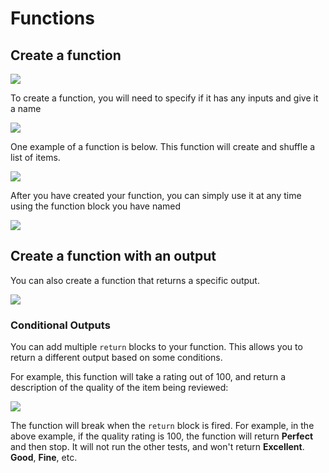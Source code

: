 # Functions

## Create a function

![](.gitbook/assets/blocks-function-fig-1.png)

To create a function, you will need to specify if it has any inputs and give it a name

![](.gitbook/assets/blocks-function-fig-5.png)

One example of a function is below. This function will create and shuffle a list of items.

![](.gitbook/assets/screen-shot-2021-04-08-at-11.10.29-am.png)

After you have created your function, you can simply use it at any time using the function block you have named

![](.gitbook/assets/screen-shot-2021-04-08-at-11.11.45-am.png)

## Create a function with an output

You can also create a function that returns a specific output.

![](.gitbook/assets/doandreturn.png)

### Conditional Outputs

You can add multiple `return` blocks to your function. This allows you to return a different output based on some conditions.

For example, this function will take a rating out of 100, and return a description of the quality of the item being reviewed:

![](.gitbook/assets/qualfunc.png)

The function will break when the `return` block is fired. For example, in the above example, if the quality rating is 100, the function will return **Perfect** and then stop. It will not run the other tests, and won't return **Excellent**. **Good**, **Fine**, etc.

